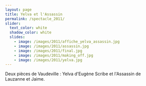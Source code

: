 ```yaml
---
layout: page
title: Yelva et l'Assassin
permalink: /spectacle_2011/
slider:
  text_color: white
  shadow_color: white
  slides: 
    - image: /images/2011/affiche_yelva_assassin.jpg
    - image: /images/2011/assassin.jpg
    - image: /images/2011/final.jpg
    - image: /images/2011/making_off.jpg
    - image: /images/2011/yelva.jpg
---
```


Deux pièces de Vaudeville : Yelva d'Eugène Scribe et l'Assassin de Lauzanne et Jaime.